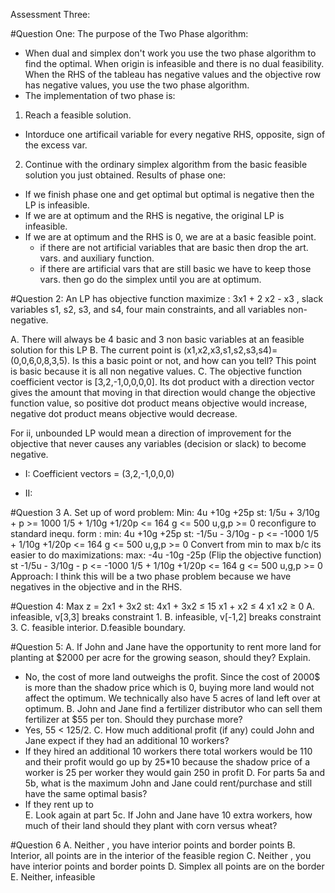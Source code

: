 Assessment Three:

#Question One:
The purpose of the Two Phase algorithm:
- When dual and simplex don't work you use the two phase algorithm to find the optimal. When origin is infeasible and there is no dual feasibility. When the RHS of the tableau has negative values and the objective row has negative values, you use the two phase algorithm.
- The implementation of two phase is:
1. Reach a feasible solution.
  * Intorduce one artificail variable for every negative RHS, opposite, sign of the excess var.
2. Continue with the ordinary simplex algorithm from the basic feasible solution you just obtained.
Results of phase one:
* If we finish phase one and get optimal but optimal is negative then the LP is infeasible.
* If we are at optimum and the RHS is negative, the original LP is infeasible.
* If we are at optimum and the RHS is 0, we are at a basic feasible point.
  * if there are not artificial variables that are basic then drop the art. vars. and auxiliary function.
  * if there are artificial vars that are still basic we have to keep those vars.
then go do the simplex until you are at optimum.

#Question 2:
An LP has objective function  maximize : 3x1 + 2 x2 - x3 , slack
variables s1, s2, s3, and s4, four main constraints, and all variables
non-negative.

A. There will always be 4 basic and 3 non basic variables at an feasible solution for this LP
B. The current point is (x1,x2,x3,s1,s2,s3,s4)=(0,0,6,0,8,3,5). Is this a basic point or not, and how can you tell?
This point is basic because it is all non negative values.
C. The objective function coefficient vector is [3,2,-1,0,0,0,0]. Its dot product with a direction vector gives the amount that moving in that direction would change the objective function value, so positive dot product means objective would increase, negative dot product means objective would decrease.

For ii, unbounded LP would mean a direction of improvement for the objective that never causes any variables (decision or slack) to become negative.
- I: Coefficient vectors = (3,2,-1,0,0,0)

- II:

#Question 3
A. Set up of word problem:
Min: 4u +10g +25p
st: 1/5u + 3/10g + p >= 1000
    1/5 + 1/10g +1/20p <= 164
    g <= 500
    u,g,p >= 0
reconfigure to standard inequ. form :
min: 4u +10g +25p
st: -1/5u - 3/10g - p <= -1000
    1/5 + 1/10g +1/20p <= 164
    g <= 500
    u,g,p >= 0
Convert from min to max b/c its easier to do maximizations:
max: -4u -10g -25p  (Flip the objective function)
st -1/5u - 3/10g - p <= -1000
    1/5 + 1/10g +1/20p <= 164
    g <= 500
    u,g,p >= 0
Approach: I think this will be a two phase problem because we have negatives in the objective and in the RHS.


#Question 4:
Max z = 2x1 + 3x2
st: 4x1 + 3x2 ≤ 15
    x1 + x2 ≤ 4
    x1 x2 ≥ 0
A. infeasible, v[3,3] breaks constraint 1.
B. infeasible, v[-1,2] breaks constraint 3.
C. feasible interior.
D.feasible boundary.

#Question 5:
A. If John and Jane have the opportunity to rent more land for planting at $2000 per acre for
the growing season, should they? Explain.
* No, the cost of more land outweighs the profit. Since the cost of 2000$ is more than the shadow price which is 0, buying more land would not affect the optimum. We technically also have 5 acres of land left over at optimum.
B. John and Jane find a fertilizer distributor who can sell them fertilizer at $55 per ton. Should
they purchase more?
* Yes, 55 < 125/2.
C. How much additional profit (if any) could John and Jane expect if they had an additional
10 workers?
* If they hired an additional 10 workers there total workers would be 110 and their profit would go up by 25*10 because the shadow price of a worker is 25 per worker they would gain 250 in profit
D. For parts 5a and 5b, what is the maximum John and Jane could rent/purchase and still
have the same optimal basis?
* If they rent up to  
E. Look again at part 5c. If John and Jane have 10 extra workers, how much of their land
should they plant with corn versus wheat?

#Question 6
A. Neither , you have interior points and border points
B. Interior, all points are in the interior of the feasible region
C. Neither , you have interior points and border points
D. Simplex all points are on the border
E. Neither, infeasible

